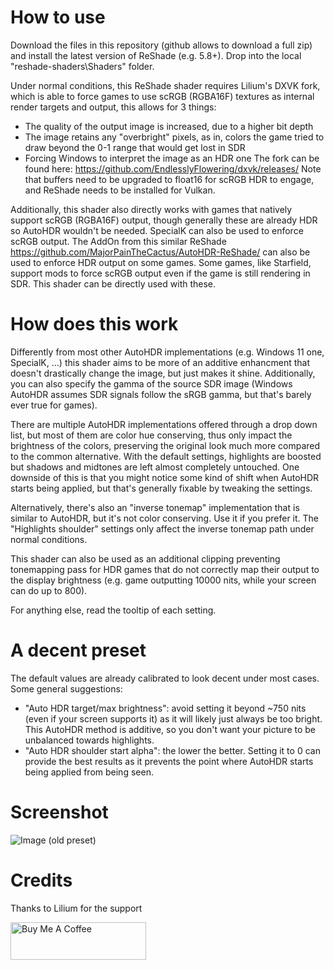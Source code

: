 # How to use
Download the files in this repository (github allows to download a full zip) and install the latest version of ReShade (e.g. 5.8+).
Drop into the local "reshade-shaders\Shaders" folder.

Under normal conditions, this ReShade shader requires Lilium's DXVK fork, which is able to force games to use scRGB (RGBA16F) textures as internal render targets and output, this allows for 3 things:
 - The quality of the output image is increased, due to a higher bit depth
 - The image retains any "overbright" pixels, as in, colors the game tried to draw beyond the 0-1 range that would get lost in SDR
 - Forcing Windows to interpret the image as an HDR one
The fork can be found here:
https://github.com/EndlesslyFlowering/dxvk/releases/
Note that buffers need to be upgraded to float16 for scRGB HDR to engage, and ReShade needs to be installed for Vulkan.

Additionally, this shader also directly works with games that natively support scRGB (RGBA16F) output, though generally these are already HDR so AutoHDR wouldn't be needed.
SpecialK can also be used to enforce scRGB output.
The AddOn from this similar ReShade https://github.com/MajorPainTheCactus/AutoHDR-ReShade/ can also be used to enforce HDR output on some games.
Some games, like Starfield, support mods to force scRGB output even if the game is still rendering in SDR. This shader can be directly used with these.

# How does this work
Differently from most other AutoHDR implementations (e.g. Windows 11 one, SpecialK, ...) this shader aims to be more of an additive enhancment that doesn't drastically change the image, but just makes it shine.
Additionally, you can also specify the gamma of the source SDR image (Windows AutoHDR assumes SDR signals follow the sRGB gamma, but that's barely ever true for games).

There are multiple AutoHDR implementations offered through a drop down list, but most of them are color hue conserving, thus only impact the brightness of the colors, preserving the original look much more compared to the common alternative.
With the default settings, highlights are boosted but shadows and midtones are left almost completely untouched.
One downside of this is that you might notice some kind of shift when AutoHDR starts being applied, but that's generally fixable by tweaking the settings.

Alternatively, there's also an "inverse tonemap" implementation that is similar to AutoHDR, but it's not color conserving.
Use it if you prefer it. The "Highlights shoulder" settings only affect the inverse tonemap path under normal conditions.

This shader can also be used as an additional clipping preventing tonemapping pass for HDR games that do not correctly map their output to the display brightness (e.g. game outputting 10000 nits, while your screen can do up to 800).

For anything else, read the tooltip of each setting.

# A decent preset

The default values are already calibrated to look decent under most cases.
Some general suggestions:
- "Auto HDR target/max brightness": avoid setting it beyond ~750 nits (even if your screen supports it) as it will likely just always be too bright. This AutoHDR method is additive, so you don't want your picture to be unbalanced towards highlights.
- "Auto HDR shoulder start alpha": the lower the better. Setting it to 0 can provide the best results as it prevents the point where AutoHDR starts being applied from being seen.

# Screenshot

![Image](https://gcdnb.pbrd.co/images/YzZICs8w7mrY.png?o=1)
(old preset)

# Credits
Thanks to Lilium for the support


<a href="https://www.buymeacoffee.com/realFiloppi" target="_blank"><img src="https://cdn.buymeacoffee.com/buttons/v2/default-yellow.png" alt="Buy Me A Coffee" style="height: 60px !important;width: 217px !important;" ></a>
